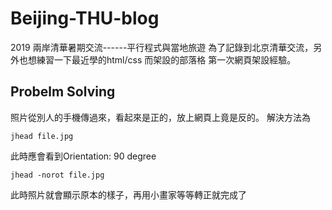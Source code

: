 # Beijing-THU-blog
2019 兩岸清華暑期交流------平行程式與當地旅遊
為了記錄到北京清華交流，另外也想練習一下最近學的html/css 而架設的部落格
第一次網頁架設經驗。
## Probelm Solving
照片從別人的手機傳過來，看起來是正的，放上網頁上竟是反的。
解決方法為
```
jhead file.jpg
```
此時應會看到Orientation: 90 degree
```
jhead -norot file.jpg
```
此時照片就會顯示原本的樣子，再用小畫家等等轉正就完成了
